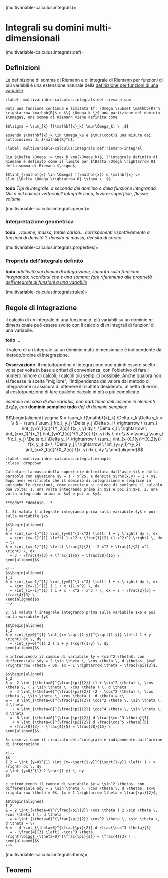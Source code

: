 (multivariable-calculus:integrals)=
# Integrali su domini multi-dimensionali

(multivariable-calculus:integrals:def)=
## Definizioni
La definizione di somma di Riemann e di integrale di Riemann per funzioni di più variabili è una estensione naturale della [definizione per funzioni di una variabile](infinitesimal-calculus:integrals:def).

```{prf:definition} Somma di Riemann
:label: multivariable-calculus:integrals:def:riemann-sum

Data una funzione continua e limitata $f: \Omega \subset \mathbb{R}^n \rightarrow \mathbb{R}$ e $\{ \Omega_k \}$ una partizione del dominio $\Omega$, una somma di Riemann viene definita come

$$\sigma = \sum_{k} f(\mathbf{x}_k) \mu(\Omega_k) \ ,$$

essendo $\mathbf{x}_k \in \Omega_k$ e $\mu(\cdot)$ una misura dei sottoinsiemi di $\mathbb{R}^n$.
```

```{prf:definition} Integrale di Riemann
:label: multivariable-calculus:integrals:def:riemann-integral

Sia $\Delta \Omega := \max_k \mu(\Omega_k)$, l'integrale definito di Riemann è definito come il limite per $\Delta \Omega \rightarrow 0$ della somma di Riemann $\sigma$,

$$\int_{\mathbf{x} \in \Omega} f(\mathbf{x}) d \mathbf{x} := \lim_{\Delta \Omega \rightarrow 0} \sigma \ .$$
```

**todo** *Tipi di integrale: a seconda del dominio e della funzione integranda. Qui o nel calcolo vettoriale? Integrali: linea, lavoro; superficie, flusso; volume*

(multivariable-calculus:integrals:geom)=
### Interpretazione geometrica
**todo** *...volume, massa, totale carica... corrisponenti rispettivamente a funzioni di densità $1$, densità di massa, densità di carica*

(multivariable-calculus:integrals:properties)=
### Proprietà dell'integrale definito
**todo** *additività sui domini di integrazione, linearità sulla funzione integranda; ricordarsi che è una somma; fare riferimento alle [proprietà dell'integrale di funzioni a una variabile](infinitesimal-calculus:integrals:def:definite:prop)*

(multivariable-calculus:integrals:rules)=
## Regole di integrazione

Il calcolo di un integrale di una funzione di più variabili su un dominio $m$-dimensionale può essere svolto con il calcolo di $m$ integrali di funzioni di una variabile.

**todo** ...

Il valore di un integrale su un dominio multi-dimensionale è indipendente dal metodo/ordine di integrazione.

**Osservazione.** Il metodo/ordine di integrazione può quindi essere scelto volta per volta in base a criteri di convenienza, con l'obiettivo di fare il numero minore di calcoli, i calcoli più semplici possibile. Anche qualora non si facesse la scelta "migliore", l'indipendenza del valore dal metodo di integrazione ci assicura di ottenere il risultato desiderato, al netto di errori, al costo/punizione di fare qualche calcolo in più o più complicato.

*esempio nel caso di due variabili, con partizione dell'insieme in elementi $\Delta x_i \Delta y_j$ con* **dominio semplice** **todo** *def di dominio semplice*

$$\begin{aligned}
  \sigma 
 & = \sum_k f(\mathbf{x}_k) \Delta x_k \Delta y_k = \\
 & = \sum_i \sum_j f(x_i, y_j) \Delta y_j \Delta x_i 
  \ \rightarrow \ \sum_i \int_{y=Y_1(x)}^{Y_2(x)} f(x_i, y) dy \, \Delta x_i 
  \ \rightarrow \ \int_{x=x_1}^{x_2} \int_{y=Y_1(x)}^{Y_2(x)} f(x, y) dy \, dx  \\
 & = \sum_j \sum_i f(x_i, y_j) \Delta x_i \Delta y_j 
  \ \rightarrow \ \sum_j \int_{x=X_1(y)}^{X_2(y)} f(x, y_j) dx \, \Delta y_j 
  \ \rightarrow \ \int_{y=y_1}^{y_2} \int_{x=X_1(y)}^{X_2(y)} f(x, y) dx \, dy \\
\end{aligned}$$



```{prf:example} Indipendenza dell'integrale multiplo dal metodo di integrazione
:label: multivariable-calculus:integral:example
:class: dropdown

Calcolare la massa della superficie delimitata dall'asse $x$ e dalla parabola con equazione $y = 1 - x^2$, e densità $\rho(x,y) = 1 + y$. Dopo aver verificato che il dominio di integrazione è semplice in entrambe le direzioni, come esercizio si chiede di svolgere il calcolo due volte: 1. una volta integrando prima in $y$ e poi in $x$, 2. una volta integrando prima in $x$ e poi in $y$.

**todo** *dominio...*

1. Si valuta l'integrale integrando prima sulla variabile $y$ e poi sulla variabile $x$

$$\begin{aligned}
I_1 
& = \int_{x=-1}^{1} \int_{y=0}^{1-x^2} \left( 1 + y \right) dy \, dx 
  = \int_{x=-1}^{1} \left( 1-x^2 + \frac{1}{2} (1-x^2)^2 \right) \, dx = \\ 
& = \int_{x=-1}^{1} \left( \frac{3}{2} - 2 x^2 + \frac{1}{2} x^4 \right) \, dx      
  = 3 - \frac{4}{3} + \frac{1}{5} = \frac{28}{15} \ . 
\end{aligned}$$

<!--
$$\begin{aligned}
I_1 
& = \int_{x=-1}^{1} \int_{y=0}^{1-x^2} \left( 1 + x \right) dy \, dx 
  = \int_{x=-1}^{1} ( 1 + x )(1-x^2) \, dx      
  = \int_{x=-1}^{1} ( 1 + x - x^2 - x^3 ) \, dx = 2 - \frac{2}{3} = \frac{4}{3} \ .
\end{aligned}$$
-->

2. Si valuta l'integrale integrando prima sulla variabile $x$ e poi sulla variabile $y$

$$\begin{aligned}
I_2
& = \int_{y=0}^{1} \int_{x=-\sqrt{1-y}}^{\sqrt{1-y}} \left( 1 + y \right) dx \, dy 
  = \int_{y=0}^{1} 2 ( 1 + y )\sqrt{1-y} \, dy 
\end{aligned}$$

e introducendo il cambio di variabile $y = \sin^2 \theta$, con differenziale $dy = 2 \sin \theta \, \cos \theta \, d \theta$, $x=0 \rightarrow \theta = 0$, $x = 1 \rightarrow \theta = \frac{\pi}{2}$,

$$\begin{aligned}
I_2 
& =  2 \int_{\theta=0}^{\frac{\pi}{2}} (1 + \sin^2 \theta) \, \cos \theta \, ( 2 \sin \theta \, \cos \theta ) \, d \theta
  =  4 \int_{\theta=0}^{\frac{\pi}{2}} (2 - \cos^2 \theta) \, \cos \theta \, \sin \theta \, \cos \theta )  d \theta = \\
& =  8 \int_{\theta=0}^{\frac{\pi}{2}} \cos^2 \theta \, \sin \theta \,  d \theta
   - 4 \int_{\theta=0}^{\frac{\pi}{2}} \cos^4 \theta \, \sin \theta \,  d \theta 
  =- 8 \int_{\theta=0}^{\frac{\pi}{2}} d \frac{\cos^3 \theta}{3}
   + 4 \int_{\theta=0}^{\frac{\pi}{2}} d \frac{\cos^5 \theta}{5} 
  = \frac{8}{3} - \frac{4}{5} = \frac{28}{15} \ .
\end{aligned}$$

Si osservi come il risultato dell'integrale è indipendente dall'ordine di integrazione.

<!--
$$
I_2 = \int_{y=0}^{1} \int_{x=-\sqrt{1-y}}^{\sqrt{1-y}} \left( 1 + x \right) dx \, dy 
= \int_{y=0}^{1} 2 \sqrt{1-y} \, dy 
$$

e introducendo il cambio di variabile $y = \sin^2 \theta$, con differenziale $dy = 2 \sin \theta \, \cos \theta \, d \theta$, $x=0 \rightarrow \theta = 0$, $x = 1 \rightarrow \theta = \frac{\pi}{2}$,

$$\begin{aligned}
I_2 
& = 2 \int_{\theta=0}^{\frac{\pi}{2}} \cos \theta ( 2 \sin \theta \, \cos \theta ) \, d \theta 
  = 4 \int_{\theta=0}^{\frac{\pi}{2}} \cos^2 \theta \, \sin \theta \, d \theta = \\
& = - 4 \int_{\theta=0}^{\frac{\pi}{2}} d \frac{\cos^3 \theta}{3}
  = - \frac{4}{3} \left[ -\cos^3 \theta \right]\bigg|_{\theta=0}^{\frac{\pi}{2}} = \frac{4}{3} \ .
\end{aligned}$$
-->

```


(multivariable-calculus:integrals:thms)=
## Teoremi
```{prf:theorem} Lemma di Green

```

<!--
(multivariable-calculus:integrals:examples)=
## Esempi
-->
